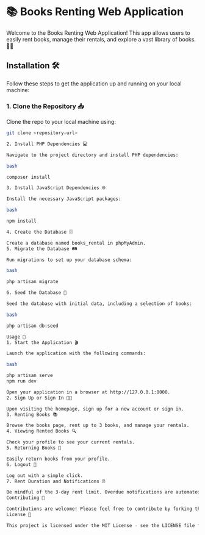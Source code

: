 # 📚 Books Renting Web Application

Welcome to the Books Renting Web Application! This app allows users to easily rent books, manage their rentals, and explore a vast library of books. 📖✨

## Installation 🛠️

Follow these steps to get the application up and running on your local machine:

### 1. Clone the Repository 📥

Clone the repo to your local machine using:

```bash
git clone <repository-url>

2. Install PHP Dependencies 💻

Navigate to the project directory and install PHP dependencies:

bash

composer install

3. Install JavaScript Dependencies 🌐

Install the necessary JavaScript packages:

bash

npm install

4. Create the Database 🗄️

Create a database named books_rental in phpMyAdmin.
5. Migrate the Database 🛤️

Run migrations to set up your database schema:

bash

php artisan migrate

6. Seed the Database 🌱

Seed the database with initial data, including a selection of books:

bash

php artisan db:seed

Usage 🚀
1. Start the Application 🎬

Launch the application with the following commands:

bash

php artisan serve
npm run dev

Open your application in a browser at http://127.0.0.1:8000.
2. Sign Up or Sign In 🧑‍💻

Upon visiting the homepage, sign up for a new account or sign in.
3. Renting Books 📚

Browse the books page, rent up to 3 books, and manage your rentals.
4. Viewing Rented Books 🔍

Check your profile to see your current rentals.
5. Returning Books 🔄

Easily return books from your profile.
6. Logout 🔑

Log out with a simple click.
7. Rent Duration and Notifications ⏰

Be mindful of the 3-day rent limit. Overdue notifications are automated.
Contributing 🤝

Contributions are welcome! Please feel free to contribute by forking the repository and submitting pull requests.
License 📄

This project is licensed under the MIT License - see the LICENSE file for details.
